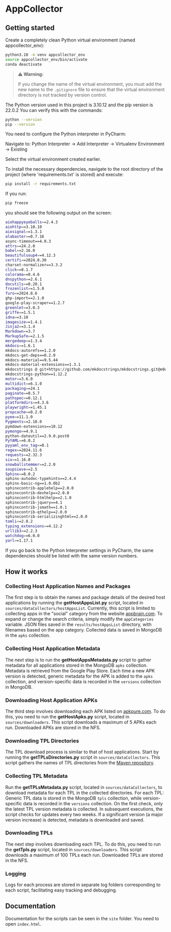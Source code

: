 # AppCollector

## Getting started

Create a completely clean Python virtual environment (named appcollector_env):

```bash
python3.10 -m venv appcollector_env
source appcollector_env/bin/activate
conda deactivate
```

> **⚠️ Warning:**
>
> If you change the name of the virtual environment, you must add the new name to the `.gitignore` file to ensure that the virtual environment directory is not tracked by version control.


The Python version used in this project is 3.10.12 and the pip version is 22.0.2 You can verify this with the commands:

```bash
python --version
pip --version
```

You need to configure the Python interpreter in PyCharm:

Navigate to: Python Interpreter -> Add Interpreter -> Virtualenv Environment -> Existing

Select the virtual environment created earlier.

To install the necessary dependencies, navigate to the root directory of the project (where 'requirements.txt' is stored) and execute:

```bash
pip install -r requirements.txt
```

If you run:

```bash
pip freeze
```

you should see the following output on the screen:

```bash
aiohappyeyeballs==2.4.3
aiohttp==3.10.10
aiosignal==1.3.1
alabaster==0.7.16
async-timeout==4.0.3
attrs==24.2.0
babel==2.16.0
beautifulsoup4==4.12.3
certifi==2024.8.30
charset-normalizer==3.3.2
click==8.1.7
colorama==0.4.6
dnspython==2.6.1
docutils==0.20.1
frozenlist==1.5.0
furo==2024.8.6
ghp-import==2.1.0
google-play-scraper==1.2.7
greenlet==3.0.3
griffe==1.5.1
idna==3.10
imagesize==1.4.1
Jinja2==3.1.4
Markdown==3.7
MarkupSafe==2.1.5
mergedeep==1.3.4
mkdocs==1.6.1
mkdocs-autorefs==1.2.0
mkdocs-get-deps==0.2.0
mkdocs-material==9.5.44
mkdocs-material-extensions==1.3.1
mkdocstrings @ git+https://github.com/mkdocstrings/mkdocstrings.git@e0af8006aeb51eeda5cbd54fdf44433199b2f81a
mkdocstrings-python==1.12.2
motor==3.6.0
multidict==6.1.0
packaging==24.1
paginate==0.5.7
pathspec==0.12.1
platformdirs==4.3.6
playwright==1.45.1
propcache==0.2.0
pyee==11.1.0
Pygments==2.18.0
pymdown-extensions==10.12
pymongo==4.9.1
python-dateutil==2.9.0.post0
PyYAML==6.0.2
pyyaml_env_tag==0.1
regex==2024.11.6
requests==2.32.3
six==1.16.0
snowballstemmer==2.2.0
soupsieve==2.5
Sphinx==8.0.2
sphinx-autodoc-typehints==2.4.4
sphinx-basic-ng==1.0.0b2
sphinxcontrib-applehelp==2.0.0
sphinxcontrib-devhelp==2.0.0
sphinxcontrib-htmlhelp==2.1.0
sphinxcontrib-jquery==4.1
sphinxcontrib-jsmath==1.0.1
sphinxcontrib-qthelp==2.0.0
sphinxcontrib-serializinghtml==2.0.0
tomli==2.0.2
typing_extensions==4.12.2
urllib3==2.2.3
watchdog==6.0.0
yarl==1.17.1
```

If you go back to the Python Interpreter settings in PyCharm, the same dependencies should be listed with the same version numbers.

## How it works

### Collecting Host Application Names and Packages

The first step is to obtain the names and package details of the desired host applications by running the **getHostAppsList.py** script, located in `sources/dataCollectors/hostAppsList`. Currently, this script is limited to collecting apps in the "social" category from the website [appbrain.com](https://www.appbrain.com). To expand or change the search criteria, simply modify the `appCategories` variable.
JSON files saved in the `results/hostAppsList` directory, with filenames based on the app category.
Collected data is saved in MongoDB in the `apks` collection.

### Collecting Host Application Metadata

The next step is to run the **getHostAppsMetadata.py** script to gather metadata for all applications stored in the MongoDB `apks` collection. Metadata is retrieved from the Google Play Store.
Each time a new APK version is detected, generic metadata for the APK is added to the `apks` collection, and version-specific data is recorded in the `versions` collection in MongoDB.

### Downloading Host Application APKs

The third step involves downloading each APK listed on [apkpure.com](https://apkpure.com). To do this, you need to run the **getHostApks.py** script, located in `sources/downloaders`.
This script downloads a maximum of 5 APKs each run. Downloaded APKs are stored in the NFS.

### Downloading TPL Directories

The TPL download process is similar to that of host applications. Start by running the **getTPLsDirectories.py** script in `sources/dataCollectors`. This script gathers the names of TPL directories from the [Maven repository](https://repo.maven.apache.org/maven2/).

### Collecting TPL Metadata

Run the **getTPLsMetadata.py** script, located in `sources/dataCollectors`, to download metadata for each TPL in the collected directories. For each TPL:
Generic TPL data is stored in the MongoDB `tpls` collection, while version-specific data is recorded in the `versions` collection.
On the first check, only the latest TPL version metadata is collected. In subsequent executions, the script checks for updates every two weeks. If a significant version (a major version increase) is detected, metadata is downloaded and saved.

### Downloading TPLs

The next step involves downloading each TPL. To do this, you need to run the **getTpls.py** script, located in `sources/downloaders`.
This script downloads a maximum of 100 TPLs each run. Downloaded TPLs are stored in the NFS.

### Logging

Logs for each process are stored in separate log folders corresponding to each script, facilitating easy tracking and debugging.

## Documentation 

Documentation for the scripts can be seen in the `site` folder. You need to open `index.html`.
